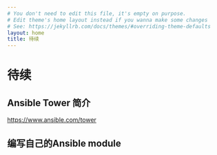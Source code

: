 ```yaml
---
# You don't need to edit this file, it's empty on purpose.
# Edit theme's home layout instead if you wanna make some changes
# See: https://jekyllrb.com/docs/themes/#overriding-theme-defaults
layout: home
title: 待续
---
```

# 待续


## Ansible Tower 简介

https://www.ansible.com/tower



## 编写自己的Ansible module







